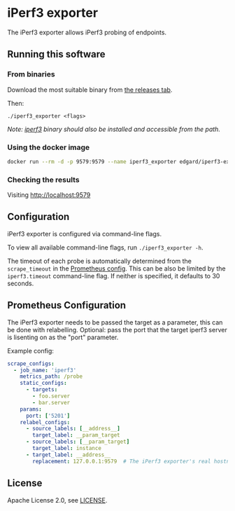# iPerf3 exporter

The iPerf3 exporter allows iPerf3 probing of endpoints.

## Running this software

### From binaries

Download the most suitable binary from [the releases tab](https://github.com/edgard/iperf3_exporter/releases).

Then:

    ./iperf3_exporter <flags>

*Note: [iperf3](https://iperf.fr/) binary should also be installed and accessible from the path.*

### Using the docker image

```bash
docker run --rm -d -p 9579:9579 --name iperf3_exporter edgard/iperf3-exporter:latest
```

### Checking the results

Visiting [http://localhost:9579](http://localhost:9579)

## Configuration

iPerf3 exporter is configured via command-line flags.

To view all available command-line flags, run `./iperf3_exporter -h`.

The timeout of each probe is automatically determined from the `scrape_timeout` in the [Prometheus config](https://prometheus.io/docs/operating/configuration/#configuration-file).
This can be also be limited by the `iperf3.timeout` command-line flag. If neither is specified, it defaults to 30 seconds.

## Prometheus Configuration

The iPerf3 exporter needs to be passed the target as a parameter, this can be done with relabelling.
Optional: pass the port that the target iperf3 server is lisenting on as the "port" parameter.

Example config:
```yml
scrape_configs:
  - job_name: 'iperf3'
    metrics_path: /probe
    static_configs:
      - targets:
        - foo.server
        - bar.server
    params:
      port: ['5201']
    relabel_configs:
      - source_labels: [__address__]
        target_label: __param_target
      - source_labels: [__param_target]
        target_label: instance
      - target_label: __address__
        replacement: 127.0.0.1:9579  # The iPerf3 exporter's real hostname:port.
```

## License

Apache License 2.0, see [LICENSE](https://github.com/edgard/iperf3_exporter/blob/master/LICENSE).
